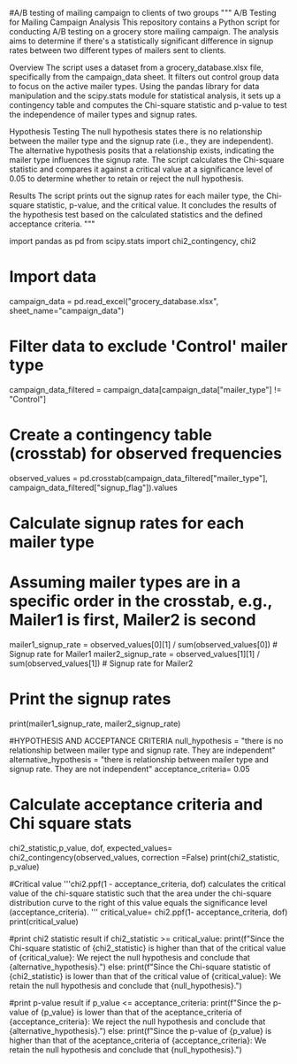 #A/B testing of mailing campaign to clients of two groups
"""
A/B Testing for Mailing Campaign Analysis
This repository contains a Python script for conducting A/B testing on a grocery store mailing campaign. The analysis aims to determine if 
there's a statistically significant difference in signup rates between two different types of mailers sent to clients.

Overview
The script uses a dataset from a grocery_database.xlsx file, specifically from the campaign_data sheet. It filters out control group data
to focus on the active mailer types. Using the pandas library for data manipulation and the scipy.stats module for statistical analysis,
it sets up a contingency table and computes the Chi-square statistic and p-value to test the independence of mailer types and signup rates.

Hypothesis Testing
The null hypothesis states there is no relationship between the mailer type and the signup rate (i.e., they are independent). The alternative
hypothesis posits that a relationship exists, indicating the mailer type influences the signup rate. The script calculates the Chi-square statistic
and compares it against a critical value at a significance level of 0.05 to determine whether to retain or reject the null hypothesis.

Results
The script prints out the signup rates for each mailer type, the Chi-square statistic, p-value, and the critical value. It concludes the results 
of the hypothesis test based on the calculated statistics and the defined acceptance criteria.
"""

                                                                        
import pandas as pd
from scipy.stats import chi2_contingency, chi2

# Import data
campaign_data = pd.read_excel("grocery_database.xlsx", sheet_name="campaign_data")

# Filter data to exclude 'Control' mailer type
campaign_data_filtered = campaign_data[campaign_data["mailer_type"] != "Control"]

# Create a contingency table (crosstab) for observed frequencies
observed_values = pd.crosstab(campaign_data_filtered["mailer_type"], campaign_data_filtered["signup_flag"]).values

# Calculate signup rates for each mailer type
# Assuming mailer types are in a specific order in the crosstab, e.g., Mailer1 is first, Mailer2 is second
mailer1_signup_rate = observed_values[0][1] / sum(observed_values[0])  # Signup rate for Mailer1
mailer2_signup_rate = observed_values[1][1] / sum(observed_values[1])  # Signup rate for Mailer2

# Print the signup rates
print(mailer1_signup_rate, mailer2_signup_rate)

#HYPOTHESIS AND ACCEPTANCE CRITERIA
null_hypothesis = "there is no relationship between mailer type and signup rate. They are independent"
alternative_hypothesis = "there is relationship between mailer type and signup rate. They are not independent"
acceptance_criteria= 0.05

# Calculate acceptance criteria and Chi square stats
chi2_statistic,p_value, dof, expected_values= chi2_contingency(observed_values, correction =False) 
print(chi2_statistic, p_value)

#Critical value
'''chi2.ppf(1 - acceptance_criteria, dof) calculates the critical value of the chi-square 
statistic such that the area under the chi-square distribution curve to the right of this value equals
the significance level (acceptance_criteria).
'''
critical_value= chi2.ppf(1- acceptance_criteria, dof)
print(critical_value)

#print chi2 statistic result
if chi2_statistic >= critical_value:
    print(f"Since the Chi-square statistic of {chi2_statistic} is higher than that of the critical value of {critical_value}: We reject the null hypothesis and conclude that {alternative_hypothesis}.")
else:
    print(f"Since the Chi-square statistic of {chi2_statistic} is lower than that of the critical value of {critical_value}: We retain the null hypothesis and conclude that {null_hypothesis}.")

#print p-value  result
if p_value <= acceptance_criteria:
    print(f"Since the p-value of {p_value} is lower than that of the aceptance_criteria of {acceptance_criteria}: We reject the null hypothesis and conclude that {alternative_hypothesis}.")
else:
    print(f"Since the p-value of {p_value} is higher than that of the aceptance_criteria of {acceptance_criteria}: We retain the null hypothesis and conclude that {null_hypothesis}.")


